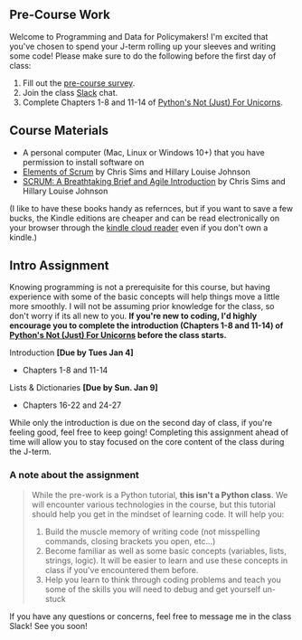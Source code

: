 ## Pre-Course Work

Welcome to Programming and Data for Policymakers! I'm excited that you've chosen to spend your J-term rolling up your sleeves and writing some code! Please make sure to do the following before the first day of class:

1. Fill out the [pre-course survey](https://docs.google.com/forms/d/e/1FAIpQLScyOF23yyI5G-JsZCRdy0nruKnXFmZzxzOlmXqAj2RS7zWiiw/viewform?usp=sf_link). 
2. Join the class [Slack](https://join.slack.com/t/code4policy/signup) chat.
3. Complete Chapters 1-8 and 11-14 of [Python's Not (Just) For Unicorns](http://littlecolumns.com/learn/python/).

## Course Materials

* A personal computer (Mac, Linux or Windows 10+) that you have permission to install software on
* [Elements of Scrum](https://www.amazon.com/gp/product/B004O0U74Q/ref=oh_aui_d_detailpage_o00_?ie=UTF8&psc=1) by Chris Sims and Hillary Louise Johnson
* [SCRUM: A Breathtaking Brief and Agile Introduction](https://www.amazon.com/Scrum-Breathtakingly-Brief-Agile-Introduction/dp/193796504X) by Chris Sims and Hillary Louise Johnson

(I like to have these books handy as refernces, but if you want to save a few bucks, the Kindle editions are cheaper and can be read electronically on your browser through the [kindle cloud reader](https://read.amazon.com/) even if you don't own a kindle.)
	
## Intro Assignment

Knowing programming is not a prerequisite for this course, but having experience with some of the basic concepts will help things move a little more smoothly. I will not be assuming prior knowledge for the class, so don't worry if its all new to you. **If you're new to coding, I'd highly encourage you to complete the introduction (Chapters 1-8 and 11-14) of [Python's Not (Just) For Unicorns](http://littlecolumns.com/learn/python/) before the class starts.**  

Introduction **[Due by Tues Jan 4]**

- Chapters 1-8 and 11-14

Lists & Dictionaries **[Due by Sun. Jan 9]**

- Chapters 16-22 and 24-27

While only the introduction is due on the second day of class, if you're feeling good, feel free to keep going! Completing this assignment ahead of time will allow you to stay focused on the core content of the class during the J-term.

### A note about the assignment
> While the pre-work is a Python tutorial, **this isn't a Python class**. We will encounter various technologies in the course, but this tutorial should help you get in the mindset of learning code. It will help you:
>
> 1. Build the muscle memory of writing code (not misspelling commands, closing brackets you open, etc...)
>2. Become familiar as well as some basic concepts (variables, lists, strings, logic). It will be easier to learn and use these concepts in class if you've encountered them before. 
>3. Help you learn to think through coding problems and teach you some of the skills you will need to debug and get yourself un-stuck

If you have any questions or concerns, feel free to message me in the class Slack! See you soon!
